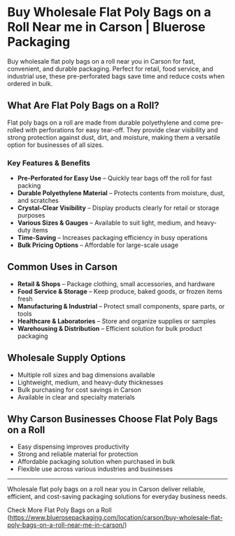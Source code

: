 # Buy Wholesale Flat Poly Bags on a Roll Near me in Carson | Bluerose Packaging

Buy wholesale flat poly bags on a roll near you in Carson for fast, convenient, and durable packaging. Perfect for retail, food service, and industrial use, these pre-perforated bags save time and reduce costs when ordered in bulk.

## What Are Flat Poly Bags on a Roll?

Flat poly bags on a roll are made from durable polyethylene and come pre-rolled with perforations for easy tear-off. They provide clear visibility and strong protection against dust, dirt, and moisture, making them a versatile option for businesses of all sizes.

### Key Features & Benefits

- **Pre-Perforated for Easy Use** – Quickly tear bags off the roll for fast packing  
- **Durable Polyethylene Material** – Protects contents from moisture, dust, and scratches  
- **Crystal-Clear Visibility** – Display products clearly for retail or storage purposes  
- **Various Sizes & Gauges** – Available to suit light, medium, and heavy-duty items  
- **Time-Saving** – Increases packaging efficiency in busy operations  
- **Bulk Pricing Options** – Affordable for large-scale usage  

## Common Uses in Carson

- **Retail & Shops** – Package clothing, small accessories, and hardware  
- **Food Service & Storage** – Keep produce, baked goods, or frozen items fresh  
- **Manufacturing & Industrial** – Protect small components, spare parts, or tools  
- **Healthcare & Laboratories** – Store and organize supplies or samples  
- **Warehousing & Distribution** – Efficient solution for bulk product packaging  

## Wholesale Supply Options

- Multiple roll sizes and bag dimensions available  
- Lightweight, medium, and heavy-duty thicknesses  
- Bulk purchasing for cost savings in Carson  
- Available in clear and specialty materials  

## Why Carson Businesses Choose Flat Poly Bags on a Roll

- Easy dispensing improves productivity  
- Strong and reliable material for protection  
- Affordable packaging solution when purchased in bulk  
- Flexible use across various industries and businesses  

---
Wholesale flat poly bags on a roll near you in Carson deliver reliable, efficient, and cost-saving packaging solutions for everyday business needs.

Check More Flat Poly Bags on a Roll (https://www.bluerosepackaging.com/location/carson/buy-wholesale-flat-poly-bags-on-a-roll-near-me-in-carson/)

